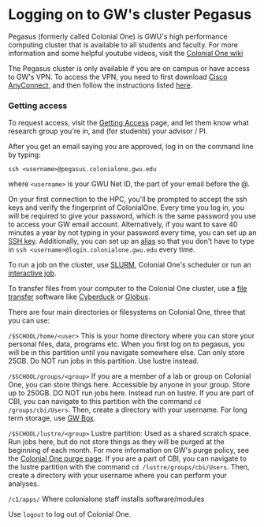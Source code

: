 # Logging on to GW's cluster Pegasus
Pegasus (formerly called Colonial One) is GWU's high performance computing cluster that is available to all students and faculty. For more information and some helpful youtube videos, visit the [Colonial One wiki](https://colonialone.gwu.edu/)

The Pegasus cluster is only available if you are on campus or have access to GW's VPN. To access the VPN, you need to first download [Cisco AnyConnect](https://my.gwu.edu/mod/downloads/?category=VPN), and then follow the instructions listed [here](https://seascf.seas.gwu.edu/vpn-access).

### Getting access
To request access, visit the [Getting Access](https://colonialone.gwu.edu/getting-access/) page, and let them know what research group you're in, and (for students) your advisor / PI.

After you get an email saying you are approved, log in on the command line by typing:

`ssh <username>@pegasus.colonialone.gwu.edu`

where `<username>` is your GWU Net ID, the part of your email before the @.

On your first connection to the HPC, you'll be prompted to accept the ssh keys and verify the fingerprint of ColonialOne. Every time you log in, you will be required to give your password, which is the same password you use to access your GW email account. Alternatively, if you want to save 40 minutes a year by not typing in your password every time, you can set up an [SSH key](https://www.digitalocean.com/community/tutorials/how-to-set-up-ssh-keys--2). Additionally, you can set up an [alias](alias.md) so that you don't have to type in `ssh <username>@login.colonialone.gwu.edu` every time.

To run a job on the cluster, use [SLURM](slurm.md), Colonial One's scheduler or run an [interactive job](interactive_jobs.md).

To transfer files from your computer to the Colonial One cluster, use a [file transfer](filetransfer.md) software like [Cyberduck](https://cyberduck.io/) or [Globus](https://www.globus.org/). 

There are four main directories or filesystems on Colonial One, three that you can use:

`/$SCHOOL/home/<user>`
This is your home directory where you can store your personal files, data, programs etc. When you first log on to pegasus, you will be in this partition until you navigate somewhere else. Can only store 25GB. Do NOT run jobs in this partition. Use lustre instead.

`/$SCHOOL/groups/<group>` 
If you are a member of a lab or group on Colonial One, you can store things here. Accessible by anyone in your group. Store up to 250GB. DO NOT run jobs here. Instead run on lustre. If you are part of CBI, you can navigate to this partition with the command `cd /groups/cbi/Users`. Then, create a directory with your username. For long term storage, use [GW Box](https://gwu.account.box.com/login).

`/$SCHOOL/lustre/<group>`
Lustre partition: Used as a shared scratch space. Run jobs here, but do not store things as they will be purged at the beginning of each month. For more information on GW's purge policy, see the [Colonial One purge page](https://colonialone.gwu.edu/quick-start/purge-policy-for-colonial-one-lustre-filesystem-lustregroups/). If you are a part of CBI, you can navigate to the lustre partition with the command `cd /lustre/groups/cbi/Users`. Then, create a directory with your username where you can perform your analyses.

`/c1/apps/`
Where colonialone staff installs software/modules


Use `logout` to log out of Colonial One.

